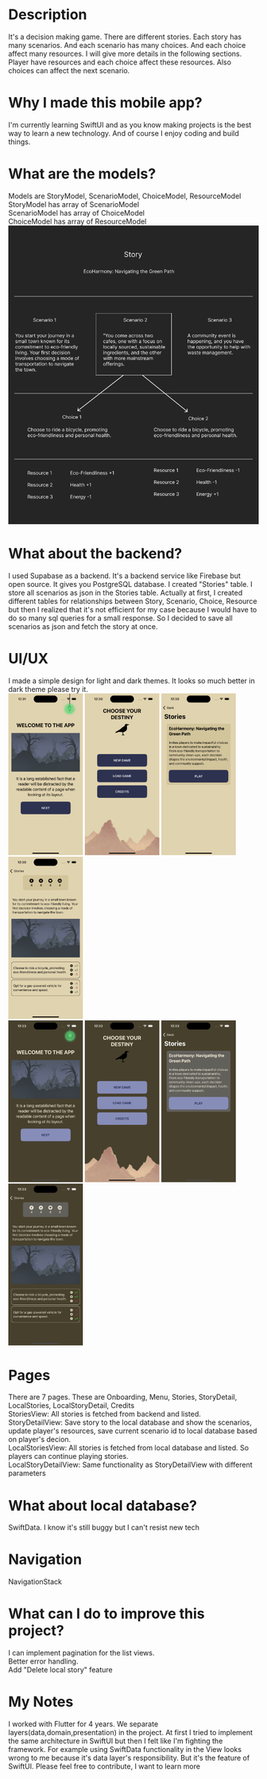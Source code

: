 # Description
It's a decision making game. There are different stories. Each story has many scenarios. And each scenario has many choices. And each choice affect many resources. I will give more details in the following sections.
Player have resources and each choice affect these resources. Also choices can affect the next scenario.

# Why I made this mobile app?
I'm currently learning SwiftUI and as you know making projects is the best way to learn a new technology. And of course I enjoy coding and build things.

# What are the models?
Models are StoryModel, ScenarioModel, ChoiceModel, ResourceModel<br>
StoryModel has array of ScenarioModel<br>
ScenarioModel has array of ChoiceModel<br>
ChoiceModel has array of ResourceModel<br>
![alt Models Relationship](images/models_relationship.png "Models Relationship")<br>

# What about the backend?
I used Supabase as a backend. It's a backend service like Firebase but open source. It gives you PostgreSQL database. I created "Stories" table. I store all scenarios as json in the Stories table. Actually at first, I created different tables for relationships between Story, Scenario, Choice, Resource but then I realized that it's not efficient for my case because I would have to do so many sql queries for a small response. So I decided to save all scenarios as json and fetch the story at once.

# UI/UX
I made a simple design for light and dark themes. It looks so much better in dark theme please try it.<br>
<img src="images/onboarding.png" width="150">
<img src="images/menu.png" width="150">
<img src="images/stories.png" width="150">
<img src="images/story_detail.png" width="150">
<br>
<img src="images/dark_onboarding.png" width="150">
<img src="images/dark_menu.png" width="150">
<img src="images/dark_stories.png" width="150">
<img src="images/dark_story_detail.png" width="150">

# Pages
There are 7 pages. These are Onboarding, Menu, Stories, StoryDetail, LocalStories, LocalStoryDetail, Credits<br>
StoriesView: All stories is fetched from backend and listed.<br>
StoryDetailView: Save story to the local database and show the scenarios, update player's resources, save current scenario id to local database based on player's decion.<br>
LocalStoriesView: All stories is fetched from local database and listed. So players can continue playing stories.<br>
LocalStoryDetailView: Same functionality as StoryDetailView with different parameters

# What about local database?
SwiftData. I know it's still buggy but I can't resist new tech

# Navigation
NavigationStack

# What can I do to improve this project?
I can implement pagination for the list views.<br>
Better error handling.<br>
Add "Delete local story" feature

# My Notes
I worked with Flutter for 4 years. We separate layers(data,domain,presentation) in the project. At first I tried to implement the same architecture in SwiftUI but then I felt like I'm fighting the framework. For example using SwiftData functionality in the View looks wrong to me because it's data layer's responsibility. But it's the feature of SwiftUI.
Please feel free to contribute, I want to learn more

